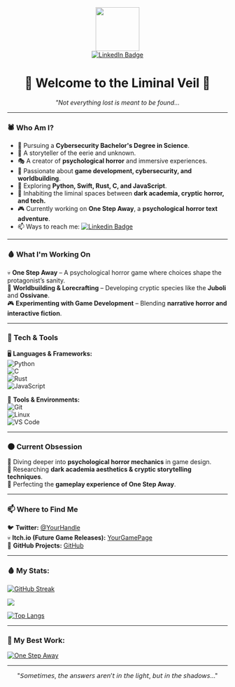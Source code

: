 <div id="header" align="center">
  <img src="https://media0.giphy.com/media/v1.Y2lkPTc5MGI3NjExcWpiN3RmMzBrb2hyMnM2bGo4bmNzbG4xeHJhdHJwaWFhZjI1ZWZmaCZlcD12MV9pbnRlcm5hbF9naWZfYnlfaWQmY3Q9Zw/WjMnQiDQHbK6Y/giphy.gif" width="100"/>
</div>

<div id="badges" align="center">
  <a href="www.linkedin.com/in/ayana-lopez-7a048a268">
  <img alt="LinkedIn Badge" src="https://img.shields.io/badge/LinkedIn-lavender?style=for-the-badge&logoColor=E6E6FA">
  </a>
</div>

<h1 align="center">🖤 Welcome to the Liminal Veil 🖤</h1>
<p align="center">
  <I>"Not everything lost is meant to be found...</i>
</p>

---

### **🕷️ Who Am I?**
- 🔭 Pursuing a **Cybersecurity Bachelor's Degree in Science**.
- 🖤 A storyteller of the eerie and unknown.  
- 🎭 A creator of **psychological horror** and immersive experiences.  
- 💾 Passionate about **game development, cybersecurity, and worldbuilding**.
- 🌱 Exploring **Python, Swift, Rust, C, and JavaScript**.  
- 🔮 Inhabiting the liminal spaces between **dark academia, cryptic horror, and tech.**  
- 🎮 Currently working on **One Step Away**, a **psychological horror text adventure**.
- 📫 Ways to reach me: [![Linkedin Badge](https://img.shields.io/badge/LinkedIn-lavender?style=for-the-badge&logoColor=E6E6FA)](www.linkedin.com/in/ayana-lopez-7a048a268)

---

### **🩸 What I'm Working On**
💀 **One Step Away** – A psychological horror game where choices shape the protagonist’s sanity.  
📖 **Worldbuilding & Lorecrafting** – Developing cryptic species like the **Juboli** and **Ossivane**.  
🎮 **Experimenting with Game Development** – Blending **narrative horror and interactive fiction**.  

---

### **🌙 Tech & Tools**
🖥️ **Languages & Frameworks:**  
![Python](https://img.shields.io/badge/-Python-222?style=for-the-badge&logo=python)  
![C](https://img.shields.io/badge/-C-222?style=for-the-badge&logo=c)  
![Rust](https://img.shields.io/badge/-Rust-222?style=for-the-badge&logo=rust)  
![JavaScript](https://img.shields.io/badge/-JavaScript-222?style=for-the-badge&logo=javascript)  

🔧 **Tools & Environments:**  
![Git](https://img.shields.io/badge/-Git-222?style=for-the-badge&logo=git)  
![Linux](https://img.shields.io/badge/-Linux-222?style=for-the-badge&logo=linux)  
![VS Code](https://img.shields.io/badge/-VS%20Code-222?style=for-the-badge&logo=visualstudiocode)

---

### **🌑 Current Obsession**
🦇 Diving deeper into **psychological horror mechanics** in game design.  
📜 Researching **dark academia aesthetics & cryptic storytelling techniques**.  
📂 Perfecting the **gameplay experience of One Step Away**.  

---

### **📫 Where to Find Me**
🐦 **Twitter:** [@YourHandle](https://twitter.com/)  
💀 **Itch.io (Future Game Releases):** [YourGamePage](https://itch.io/)  
👾 **GitHub Projects:** [GitHub](https://github.com/YourGitHubProfile)  

---

### 🩸 My Stats:

[![GitHub Streak](https://streak-stats.demolab.com/?user=Wvtxher&theme=blood-dark&hide_border=true&date_format=%5BY.%5Dn.j)](https://git.io/streak-stats)

<picture>
  <source
    srcset="https://github-readme-stats.vercel.app/api?username=Wvtxher&show_icons=true&theme=blood-dark&hide_border=true"
    media="(prefers-color-scheme: dark)"
  />
  <source
    srcset="https://github-readme-stats.vercel.app/api?username=Wvtxher&show_icons=true"
    media="(prefers-color-scheme: light), (prefers-color-scheme: no-preference)"
  />
  <img src="https://github-readme-stats.vercel.app/api?username=Wvtxher&show_icons=true" />
</picture>

[![Top Langs](https://github-readme-stats.vercel.app/api/top-langs/?username=Wvtxher&layout=compact&theme=blood-dark&hide_border=true)](https://github.com/VirusGl0wBee/github-readme-stats)

---

### 📔 My Best Work:

[![One Step Away](https://img.shields.io/badge/-One%20Step%20Away%20🚀-black?style=for-the-badge)]([https://github.com/Wvtxher/Projects/Python](https://github.com/Wvtxher/PythonNotes/tree/main/OneStepAway))

---

<p align="center">
   "𝘚𝘰𝘮𝘦𝘵𝘪𝘮𝘦𝘴, 𝘵𝘩𝘦 𝘢𝘯𝘴𝘸𝘦𝘳𝘴 𝘢𝘳𝘦𝘯’𝘵 𝘪𝘯 𝘵𝘩𝘦 𝘭𝘪𝘨𝘩𝘵, 𝘣𝘶𝘵 𝘪𝘯 𝘵𝘩𝘦 𝘴𝘩𝘢𝘥𝘰𝘸𝘴..."
</p>
